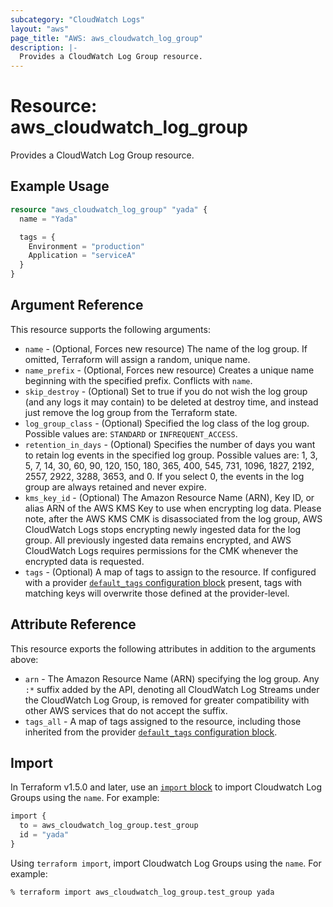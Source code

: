 ```yaml
---
subcategory: "CloudWatch Logs"
layout: "aws"
page_title: "AWS: aws_cloudwatch_log_group"
description: |-
  Provides a CloudWatch Log Group resource.
---
```


# Resource: aws_cloudwatch_log_group

Provides a CloudWatch Log Group resource.

## Example Usage

```terraform
resource "aws_cloudwatch_log_group" "yada" {
  name = "Yada"

  tags = {
    Environment = "production"
    Application = "serviceA"
  }
}
```

## Argument Reference

This resource supports the following arguments:

* `name` - (Optional, Forces new resource) The name of the log group. If omitted, Terraform will assign a random, unique name.
* `name_prefix` - (Optional, Forces new resource) Creates a unique name beginning with the specified prefix. Conflicts with `name`.
* `skip_destroy` - (Optional) Set to true if you do not wish the log group (and any logs it may contain) to be deleted at destroy time, and instead just remove the log group from the Terraform state.
* `log_group_class` - (Optional) Specified the log class of the log group. Possible values are: `STANDARD` or `INFREQUENT_ACCESS`.
* `retention_in_days` - (Optional) Specifies the number of days
  you want to retain log events in the specified log group.  Possible values are: 1, 3, 5, 7, 14, 30, 60, 90, 120, 150, 180, 365, 400, 545, 731, 1096, 1827, 2192, 2557, 2922, 3288, 3653, and 0.
  If you select 0, the events in the log group are always retained and never expire.
* `kms_key_id` - (Optional) The Amazon Resource Name (ARN), Key ID, or alias ARN of the AWS KMS Key to use when encrypting log data. 
Please note, after the AWS KMS CMK is disassociated from the log group, 
AWS CloudWatch Logs stops encrypting newly ingested data for the log group. 
All previously ingested data remains encrypted, and AWS CloudWatch Logs requires 
permissions for the CMK whenever the encrypted data is requested.
* `tags` - (Optional) A map of tags to assign to the resource. If configured with a provider [`default_tags` configuration block](https://registry.terraform.io/providers/hashicorp/aws/latest/docs#default_tags-configuration-block) present, tags with matching keys will overwrite those defined at the provider-level.

## Attribute Reference

This resource exports the following attributes in addition to the arguments above:

* `arn` - The Amazon Resource Name (ARN) specifying the log group. Any `:*` suffix added by the API, denoting all CloudWatch Log Streams under the CloudWatch Log Group, is removed for greater compatibility with other AWS services that do not accept the suffix.
* `tags_all` - A map of tags assigned to the resource, including those inherited from the provider [`default_tags` configuration block](https://registry.terraform.io/providers/hashicorp/aws/latest/docs#default_tags-configuration-block).

## Import

In Terraform v1.5.0 and later, use an [`import` block](https://developer.hashicorp.com/terraform/language/import) to import Cloudwatch Log Groups using the `name`. For example:

```terraform
import {
  to = aws_cloudwatch_log_group.test_group
  id = "yada"
}
```

Using `terraform import`, import Cloudwatch Log Groups using the `name`. For example:

```console
% terraform import aws_cloudwatch_log_group.test_group yada
```
